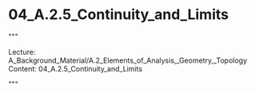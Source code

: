 # 04_A.2.5_Continuity_and_Limits

"""

Lecture: A_Background_Material/A.2_Elements_of_Analysis,_Geometry,_Topology
Content: 04_A.2.5_Continuity_and_Limits

"""

